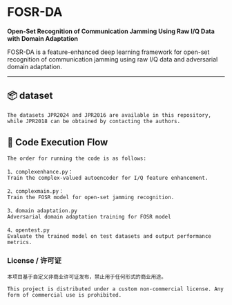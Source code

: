 # FOSR-DA

**Open-Set Recognition of Communication Jamming Using Raw I/Q Data with Domain Adaptation**


FOSR-DA is a feature-enhanced deep learning framework for open-set recognition of communication jamming using raw I/Q data and adversarial domain adaptation.

---

## 📦 dataset
```
The datasets JPR2024 and JPR2016 are available in this repository, while JPR2018 can be obtained by contacting the authors.
```

## 🧪 Code Execution Flow

```
The order for running the code is as follows:

1、complexenhance.py：
Train the complex-valued autoencoder for I/Q feature enhancement.

2、complexmain.py：
Train the FOSR model for open-set jamming recognition.

3、domain adaptation.py
Adversarial domain adaptation training for FOSR model

4、opentest.py
Evaluate the trained model on test datasets and output performance metrics.
```

### License / 许可证

```
本项目基于自定义非商业许可证发布，禁止用于任何形式的商业用途。

This project is distributed under a custom non-commercial license. Any form of commercial use is prohibited.
```
